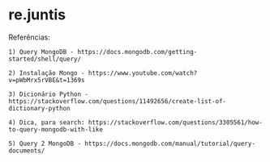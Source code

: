 # re.juntis
  Referências:
   
    1) Query MongoDB - https://docs.mongodb.com/getting-started/shell/query/
    
    2) Instalação Mongo - https://www.youtube.com/watch?v=pWbMrx5rVBE&t=1369s
    
    3) Dicionário Python - https://stackoverflow.com/questions/11492656/create-list-of-dictionary-python

    4) Dica, para search: https://stackoverflow.com/questions/3305561/how-to-query-mongodb-with-like

    5) Query 2 MongoDB - https://docs.mongodb.com/manual/tutorial/query-documents/
